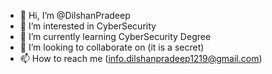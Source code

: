 - 👋 Hi, I’m @DilshanPradeep
- 👀 I’m interested in CyberSecurity
- 🌱 I’m currently learning CyberSecurity Degree
- 💞️ I’m looking to collaborate on (it is a secret)
- 📫 How to reach me (info.dilshanpradeep1219@gmail.com)

<!---
DilshanPradeep/DilshanPradeep is a ✨ special ✨ repository because its `README.md` (this file) appears on your GitHub profile.
You can click the Preview link to take a look at your changes.
--->

